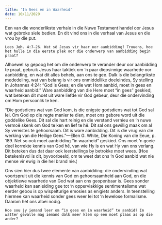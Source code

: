 ```yaml
---
title: 'In Gees en in Waarheid'
date: 10/11/2020
---
```


Een van die wonderlikste verhale in die Nuwe Testament handel oor Jesus wat gebroke siele bedien. En dit vind ons in die verhaal van Jesus en die vrou by die put.

`Lees Joh. 4:7–26. Wat sê Jesus vir haar oor aanbidding? Trouens, hoe het hulle in die eerste plek oor die onderwerp van aanbidding begin praat?`

Alhoewel sy gepoog het om die onderwerp te verander deur oor aanbidding te praat, gebruik Jesus haar taktiek om ‘n paar diepsinnige waarhede oor aanbidding, en wat dit alles behels, aan ons te gee. Dalk is die belangrikste mededeling, wat van belang is vir ons onmiddellike doeleindes, Sy stelling in Johannes 4:24: “God is Gees; en die wat Hom aanbid, moet in gees en waarheid aanbid.” Ware aanbidding van die Here moet “in gees” geskied, wat beteken dit moet uit ware liefde vir God gebeur, deur die ondervinding om Hom persoonlik te ken.

“Die godsdiens wat van God kom, is die enigste godsdiens wat tot God sal lei. Om God op die regte manier te dien, moet ons gebore word uit die goddelike Gees. Dit sal die hart reinig en die verstand vernieu en ’n nuwe vermoë skenk om God te ken en lief te hê. Dit sal ons gewillig maak om al Sy vereistes te gehoorsaam. Dit is ware aanbidding. Dit is die vrug van die werking van die Heilige Gees.”—Ellen G. White, Die Koning van die Eeue, p. 189. Net so ook moet aanbidding “in waarheid” geskied. Ons moet ‘n goeie deel korrekte kennis van God hê, van wie Hy is en wat Hy van ons verlang. Dit beteken dus dat daar ook leerstellings by betrokke moet wees. (Hoe betekenisvol is dit, byvoorbeeld, om te weet dat ons ‘n God aanbid wat nie mense vir ewig in die hel brand nie.)

Ons sien hier dus twee elemente van aanbidding: die ondervinding wat voortspruit uit die kennis van God en gehoorsaamheid aan God, en die objektiewe waarhede van God wat aan ons geopenbaar is. Gees sonder waarheid kan aanleiding gee tot ‘n oppervlakkige sentimentalisme wat eerder gebou is op wispelturige emosies as enigiets anders. In teenstelling hiermee kan waarheid sonder gees weer lei tot ‘n lewelose formalisme. Daarom het ons albei nodig.

`Hoe sou jy iemand leer om “in gees en in waarheid” te aanbid? In watter gevalle mag iemand dalk meer klem op een moet plaas as op die ander?`
